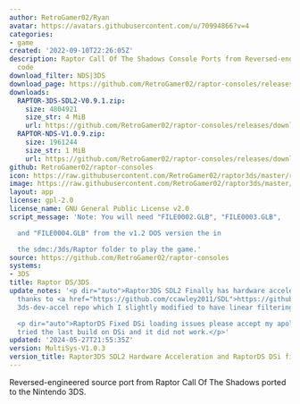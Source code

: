 ```yaml
---
author: RetroGamer02/Ryan
avatar: https://avatars.githubusercontent.com/u/70994866?v=4
categories:
- game
created: '2022-09-10T22:26:05Z'
description: Raptor Call Of The Shadows Console Ports from Reversed-engineered source
  code
download_filter: NDS|3DS
download_page: https://github.com/RetroGamer02/raptor-consoles/releases
downloads:
  RAPTOR-3DS-SDL2-V0.9.1.zip:
    size: 4804921
    size_str: 4 MiB
    url: https://github.com/RetroGamer02/raptor-consoles/releases/download/MultiSys-V1.0.3/RAPTOR-3DS-SDL2-V0.9.1.zip
  RAPTOR-NDS-V1.0.9.zip:
    size: 1961244
    size_str: 1 MiB
    url: https://github.com/RetroGamer02/raptor-consoles/releases/download/MultiSys-V1.0.3/RAPTOR-NDS-V1.0.9.zip
github: RetroGamer02/raptor-consoles
icon: https://raw.githubusercontent.com/RetroGamer02/raptor3ds/master/rapicon.png
image: https://raw.githubusercontent.com/RetroGamer02/raptor3ds/master/RapBanner.png
layout: app
license: gpl-2.0
license_name: GNU General Public License v2.0
script_message: 'Note: You will need "FILE0002.GLB", "FILE0003.GLB",

  and "FILE0004.GLB" from the v1.2 DOS version the in

  the sdmc:/3ds/Raptor folder to play the game.'
source: https://github.com/RetroGamer02/raptor-consoles
systems:
- 3DS
title: Raptor DS/3DS
update_notes: '<p dir="auto">Raptor3DS SDL2 Finally has hardware accelerated video  special
  thanks to <a href="https://github.com/ccawley2011/SDL">https://github.com/ccawley2011/SDL</a>
  3ds-dev-accel repo which I slightly modified to have linear filtering.</p>

  <p dir="auto">RaptorDS Fixed DSi loading issues please accept my apologizes if you
  tried the last build on DSi and it did not work.</p>'
updated: '2024-05-27T21:55:35Z'
version: MultiSys-V1.0.3
version_title: Raptor3DS SDL2 Hardware Acceleration and RaptorDS DSi fixes
---
```

Reversed-engineered source port from Raptor Call Of The Shadows ported to the Nintendo 3DS.